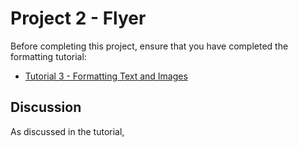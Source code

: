 # Project 2 - Flyer

Before completing this project, ensure that you have completed the formatting tutorial:

* [Tutorial 3 - Formatting Text and Images](tutorial_formatting_images.md)

## Discussion

As discussed in the tutorial, 
